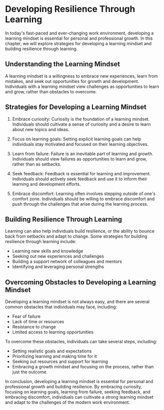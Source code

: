 Developing Resilience Through Learning
================================================================================

In today's fast-paced and ever-changing work environment, developing a learning mindset is essential for personal and professional growth. In this chapter, we will explore strategies for developing a learning mindset and building resilience through learning.

Understanding the Learning Mindset
----------------------------------

A learning mindset is a willingness to embrace new experiences, learn from mistakes, and seek out opportunities for growth and development. Individuals with a learning mindset view challenges as opportunities to learn and grow, rather than obstacles to overcome.

Strategies for Developing a Learning Mindset
--------------------------------------------

1. Embrace curiosity: Curiosity is the foundation of a learning mindset. Individuals should cultivate a sense of curiosity and a desire to learn about new topics and ideas.

2. Focus on learning goals: Setting explicit learning goals can help individuals stay motivated and focused on their learning objectives.

3. Learn from failure: Failure is an inevitable part of learning and growth. Individuals should view failures as opportunities to learn and grow, rather than as setbacks.

4. Seek feedback: Feedback is essential for learning and improvement. Individuals should actively seek feedback and use it to inform their learning and development efforts.

5. Embrace discomfort: Learning often involves stepping outside of one's comfort zone. Individuals should be willing to embrace discomfort and push through the challenges that arise during the learning process.

Building Resilience Through Learning
------------------------------------

Learning can also help individuals build resilience, or the ability to bounce back from setbacks and adapt to change. Some strategies for building resilience through learning include:

* Learning new skills and knowledge
* Seeking out new experiences and challenges
* Building a support network of colleagues and mentors
* Identifying and leveraging personal strengths

Overcoming Obstacles to Developing a Learning Mindset
-----------------------------------------------------

Developing a learning mindset is not always easy, and there are several common obstacles that individuals may face, including:

* Fear of failure
* Lack of time or resources
* Resistance to change
* Limited access to learning opportunities

To overcome these obstacles, individuals can take several steps, including:

* Setting realistic goals and expectations
* Prioritizing learning and making time for it
* Seeking out resources and support for learning
* Embracing a growth mindset and focusing on the process, rather than just the outcome.

In conclusion, developing a learning mindset is essential for personal and professional growth and building resilience. By embracing curiosity, focusing on learning goals, learning from failure, seeking feedback, and embracing discomfort, individuals can cultivate a strong learning mindset and adapt to the challenges of the modern work environment.
